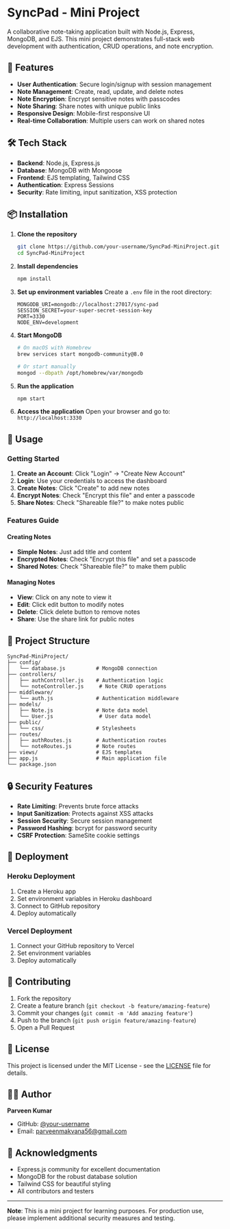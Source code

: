 # SyncPad - Mini Project

A collaborative note-taking application built with Node.js, Express, MongoDB, and EJS. This mini project demonstrates full-stack web development with authentication, CRUD operations, and note encryption.

## 🚀 Features

- **User Authentication**: Secure login/signup with session management
- **Note Management**: Create, read, update, and delete notes
- **Note Encryption**: Encrypt sensitive notes with passcodes
- **Note Sharing**: Share notes with unique public links
- **Responsive Design**: Mobile-first responsive UI
- **Real-time Collaboration**: Multiple users can work on shared notes

## 🛠️ Tech Stack

- **Backend**: Node.js, Express.js
- **Database**: MongoDB with Mongoose
- **Frontend**: EJS templating, Tailwind CSS
- **Authentication**: Express Sessions
- **Security**: Rate limiting, input sanitization, XSS protection

## 📦 Installation

1. **Clone the repository**
   ```bash
   git clone https://github.com/your-username/SyncPad-MiniProject.git
   cd SyncPad-MiniProject
   ```

2. **Install dependencies**
   ```bash
   npm install
   ```

3. **Set up environment variables**
   Create a `.env` file in the root directory:
   ```env
   MONGODB_URI=mongodb://localhost:27017/sync-pad
   SESSION_SECRET=your-super-secret-session-key
   PORT=3330
   NODE_ENV=development
   ```

4. **Start MongoDB**
   ```bash
   # On macOS with Homebrew
   brew services start mongodb-community@8.0
   
   # Or start manually
   mongod --dbpath /opt/homebrew/var/mongodb
   ```

5. **Run the application**
   ```bash
   npm start
   ```

6. **Access the application**
   Open your browser and go to: `http://localhost:3330`

## 🎯 Usage

### Getting Started
1. **Create an Account**: Click "Login" → "Create New Account"
2. **Login**: Use your credentials to access the dashboard
3. **Create Notes**: Click "Create" to add new notes
4. **Encrypt Notes**: Check "Encrypt this file" and enter a passcode
5. **Share Notes**: Check "Shareable file?" to make notes public

### Features Guide

#### Creating Notes
- **Simple Notes**: Just add title and content
- **Encrypted Notes**: Check "Encrypt this file" and set a passcode
- **Shared Notes**: Check "Shareable file?" to make them public

#### Managing Notes
- **View**: Click on any note to view it
- **Edit**: Click edit button to modify notes
- **Delete**: Click delete button to remove notes
- **Share**: Use the share link for public notes

## 📁 Project Structure

```
SyncPad-MiniProject/
├── config/
│   └── database.js          # MongoDB connection
├── controllers/
│   ├── authController.js    # Authentication logic
│   └── noteController.js     # Note CRUD operations
├── middleware/
│   └── auth.js              # Authentication middleware
├── models/
│   ├── Note.js              # Note data model
│   └── User.js               # User data model
├── public/
│   └── css/                 # Stylesheets
├── routes/
│   ├── authRoutes.js        # Authentication routes
│   └── noteRoutes.js        # Note routes
├── views/                   # EJS templates
├── app.js                   # Main application file
└── package.json
```

## 🔒 Security Features

- **Rate Limiting**: Prevents brute force attacks
- **Input Sanitization**: Protects against XSS attacks
- **Session Security**: Secure session management
- **Password Hashing**: bcrypt for password security
- **CSRF Protection**: SameSite cookie settings

## 🚀 Deployment

### Heroku Deployment
1. Create a Heroku app
2. Set environment variables in Heroku dashboard
3. Connect to GitHub repository
4. Deploy automatically

### Vercel Deployment
1. Connect your GitHub repository to Vercel
2. Set environment variables
3. Deploy automatically

## 🤝 Contributing

1. Fork the repository
2. Create a feature branch (`git checkout -b feature/amazing-feature`)
3. Commit your changes (`git commit -m 'Add amazing feature'`)
4. Push to the branch (`git push origin feature/amazing-feature`)
5. Open a Pull Request

## 📝 License

This project is licensed under the MIT License - see the [LICENSE](LICENSE) file for details.

## 👨‍💻 Author

**Parveen Kumar**
- GitHub: [@your-username](https://github.com/your-username)
- Email: parveenmakvana56@gmail.com

## 🙏 Acknowledgments

- Express.js community for excellent documentation
- MongoDB for the robust database solution
- Tailwind CSS for beautiful styling
- All contributors and testers

---

**Note**: This is a mini project for learning purposes. For production use, please implement additional security measures and testing.